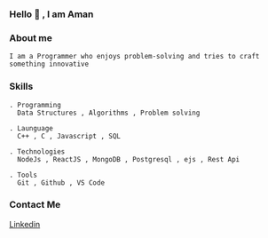 ### Hello :wave: , I am Aman 

### About me 
    I am a Programmer who enjoys problem-solving and tries to craft something innovative
    
### Skills
    . Programming 
      Data Structures , Algorithms , Problem solving
      
    . Launguage
      C++ , C , Javascript , SQL 
      
    . Technologies
      NodeJs , ReactJS , MongoDB , Postgresql , ejs , Rest Api
      
    . Tools
      Git , Github , VS Code
    
### Contact Me
   [Linkedin](https://www.linkedin.com/in/markamansingh/)
